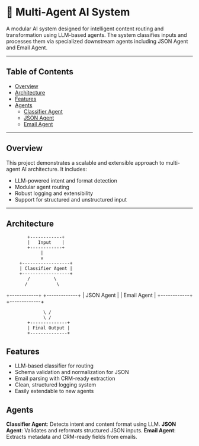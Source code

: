 # 🤖 Multi-Agent AI System

A modular AI system designed for intelligent content routing and transformation using LLM-based agents. The system classifies inputs and processes them via specialized downstream agents including JSON Agent and Email Agent.

---

##  Table of Contents

- [Overview](#-overview)
- [Architecture](#-architecture)
- [Features](#-features)
- [Agents](#-agents)
  - [Classifier Agent](#classifier-agent)
  - [JSON Agent](#json-agent)
  - [Email Agent](#email-agent)

---

##  Overview

This project demonstrates a scalable and extensible approach to multi-agent AI architecture. It includes:

- LLM-powered intent and format detection
- Modular agent routing
- Robust logging and extensibility
- Support for structured and unstructured input

---

##  Architecture

            +------------+
            |   Input    |
            +------------+
                 |
                 v
         +------------------+
         | Classifier Agent |
         +------------------+
            /         \
           /           \
  +------------+       +-------------+
  | JSON Agent |       | Email Agent |
  +------------+       +-------------+
  
                  \ /
                  \ /
            +--------------+
            | Final Output |
            +--------------+

##  Features

- LLM-based classifier for routing
- Schema validation and normalization for JSON
- Email parsing with CRM-ready extraction
- Clean, structured logging system
- Easily extendable to new agents


## Agents

 **Classifier Agent**: Detects intent and content format using LLM.
 **JSON Agent**: Validates and reformats structured JSON inputs.
 **Email Agent**: Extracts metadata and CRM-ready fields from emails.

